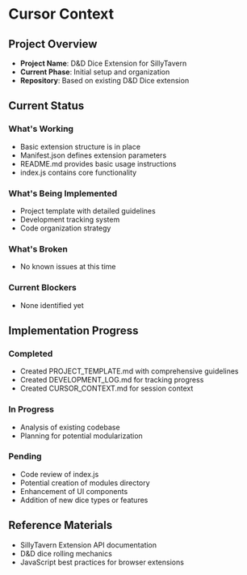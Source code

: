 # Cursor Context

## Project Overview
- **Project Name**: D&D Dice Extension for SillyTavern
- **Current Phase**: Initial setup and organization
- **Repository**: Based on existing D&D Dice extension

## Current Status

### What's Working
- Basic extension structure is in place
- Manifest.json defines extension parameters
- README.md provides basic usage instructions
- index.js contains core functionality

### What's Being Implemented
- Project template with detailed guidelines
- Development tracking system
- Code organization strategy

### What's Broken
- No known issues at this time

### Current Blockers
- None identified yet

## Implementation Progress

### Completed
- Created PROJECT_TEMPLATE.md with comprehensive guidelines
- Created DEVELOPMENT_LOG.md for tracking progress
- Created CURSOR_CONTEXT.md for session context

### In Progress
- Analysis of existing codebase
- Planning for potential modularization

### Pending
- Code review of index.js
- Potential creation of modules directory
- Enhancement of UI components
- Addition of new dice types or features

## Reference Materials
- SillyTavern Extension API documentation
- D&D dice rolling mechanics
- JavaScript best practices for browser extensions 